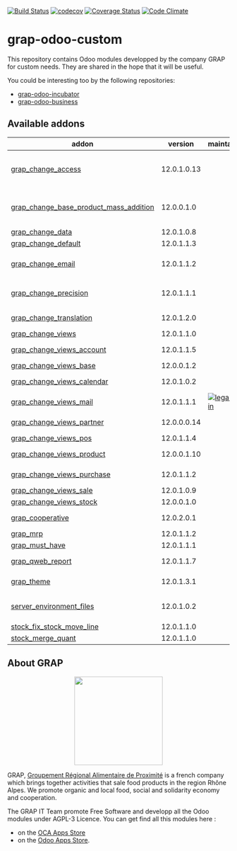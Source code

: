 [![Build Status](https://travis-ci.org/grap/grap-odoo-custom.svg?branch=12.0)](https://travis-ci.org/grap/grap-odoo-custom?branch=12.0)
[![codecov](https://codecov.io/gh/grap/grap-odoo-custom/branch/12.0/graph/badge.svg)](https://codecov.io/gh/grap/grap-odoo-custom)
[![Coverage Status](https://coveralls.io/repos/github/grap/grap-odoo-custom/badge.svg?branch=12.0)](https://coveralls.io/github/grap/grap-odoo-custom?branch=12.0)
[![Code Climate](https://codeclimate.com/github/grap/grap-odoo-custom/badges/gpa.svg)](https://codeclimate.com/github/grap/grap-odoo-custom)


# grap-odoo-custom

This repository contains Odoo modules developped by the company GRAP for
custom needs. They are shared in the hope that it will be useful.

You could be interesting too by the following repositories:

* [grap-odoo-incubator](https://github.com/grap/grap-odoo-incubator)
* [grap-odoo-business](https://github.com/grap/grap-odoo-business)

[//]: # (addons)

Available addons
----------------
addon | version | maintainers | summary
--- | --- | --- | ---
[grap_change_access](grap_change_access/) | 12.0.1.0.13 |  | Add new groups for specific models and change accesses for a number of models.
[grap_change_base_product_mass_addition](grap_change_base_product_mass_addition/) | 12.0.0.1.0 |  | Fix slow call to odoo.tests.Form, used in base_product_mass_addition, for purchase_quick module
[grap_change_data](grap_change_data/) | 12.0.1.0.8 |  | GRAP - Change Data
[grap_change_default](grap_change_default/) | 12.0.1.1.3 |  | GRAP - Change Default
[grap_change_email](grap_change_email/) | 12.0.1.1.2 |  | Change default email template for invoices, sale and purchase orders
[grap_change_precision](grap_change_precision/) | 12.0.1.1.1 |  | Change the precisions names and values of some fields
[grap_change_translation](grap_change_translation/) | 12.0.1.2.0 |  | Disable the translation mechanism for a many fields
[grap_change_views](grap_change_views/) | 12.0.1.1.0 |  | GRAP - Change Views
[grap_change_views_account](grap_change_views_account/) | 12.0.1.1.5 |  | GRAP - Change Views Account
[grap_change_views_base](grap_change_views_base/) | 12.0.0.1.2 |  | GRAP - Change Base Views
[grap_change_views_calendar](grap_change_views_calendar/) | 12.0.1.0.2 |  | GRAP - Change Calendar Views
[grap_change_views_mail](grap_change_views_mail/) | 12.0.1.1.1 | [![legalsylvain](https://github.com/legalsylvain.png?size=30px)](https://github.com/legalsylvain) | GRAP - Change Mail Views
[grap_change_views_partner](grap_change_views_partner/) | 12.0.0.0.14 |  | GRAP - Change Partner Views
[grap_change_views_pos](grap_change_views_pos/) | 12.0.1.1.4 |  | GRAP - Change POS Views
[grap_change_views_product](grap_change_views_product/) | 12.0.0.1.10 |  | GRAP - Change Product Views
[grap_change_views_purchase](grap_change_views_purchase/) | 12.0.1.1.2 |  | GRAP - Change Purchase Views
[grap_change_views_sale](grap_change_views_sale/) | 12.0.1.0.9 |  | GRAP - Change Sale Views
[grap_change_views_stock](grap_change_views_stock/) | 12.0.0.1.0 |  | GRAP - Change Stock Views
[grap_cooperative](grap_cooperative/) | 12.0.2.0.1 |  | Add Directories, Companies, Colleges, Peoples, etc.
[grap_mrp](grap_mrp/) | 12.0.1.1.2 |  | Install MRP modules for R&D
[grap_must_have](grap_must_have/) | 12.0.1.1.1 |  | Install must have modules
[grap_qweb_report](grap_qweb_report/) | 12.0.1.1.7 |  | GRAP - Custom Qweb Reports
[grap_theme](grap_theme/) | 12.0.1.3.1 |  | Customize Odoo web User Interface
[server_environment_files](server_environment_files/) | 12.0.1.0.2 |  | Add custom CSS and extra text on PoS ticket depending on the environment
[stock_fix_stock_move_line](stock_fix_stock_move_line/) | 12.0.1.1.0 |  | Stock - Fix Stock Move Lines
[stock_merge_quant](stock_merge_quant/) | 12.0.1.1.0 |  | Stock - Merge Quants

[//]: # (end addons)

## About GRAP

<p align="center">
   <img src="http://www.grap.coop/wp-content/uploads/2016/11/GRAP.png" width="200"/>
</p>

GRAP, [Groupement Régional Alimentaire de Proximité](http://www.grap.coop) is a
french company which brings together activities that sale food products in the
region Rhône Alpes. We promote organic and local food, social and solidarity
economy and cooperation.


The GRAP IT Team promote Free Software and developp all the Odoo modules under
AGPL-3 Licence. You can get find all this modules here :
* on the [OCA Apps Store](https://odoo-community.org/shop?&search=GRAP)
* on the [Odoo Apps Store](https://www.odoo.com/apps/modules/browse?author=GRAP).
